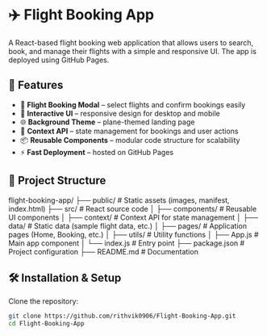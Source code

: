 # ✈️ Flight Booking App

A React-based flight booking web application that allows users to search, book, and manage their flights with a simple and responsive UI. The app is deployed using GitHub Pages.

## 🚀 Features

- 🛫 **Flight Booking Modal** – select flights and confirm bookings easily  
- 📅 **Interactive UI** – responsive design for desktop and mobile  
- 🌐 **Background Theme** – plane-themed landing page  
- 📂 **Context API** – state management for bookings and user actions  
- 📦 **Reusable Components** – modular code structure for scalability  
- ⚡ **Fast Deployment** – hosted on GitHub Pages  

## 📁 Project Structure

flight-booking-app/
├── public/ # Static assets (images, manifest, index.html)
├── src/ # React source code
│ ├── components/ # Reusable UI components
│ ├── context/ # Context API for state management
│ ├── data/ # Static data (sample flight data, etc.)
│ ├── pages/ # Application pages (Home, Booking, etc.)
│ ├── utils/ # Utility functions
│ ├── App.js # Main app component
│ └── index.js # Entry point
├── package.json # Project configuration
├── README.md # Documentation


## 🛠️ Installation & Setup

Clone the repository:

```bash
git clone https://github.com/rithvik0906/Flight-Booking-App.git
cd Flight-Booking-App


